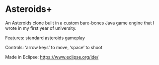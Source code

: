 # Asteroids+

An Asteroids clone built in a custom bare-bones Java game engine that I wrote in my first year of university.

Features: standard asteroids gameplay

Controls: ‘arrow keys’ to move, ‘space’ to shoot

Made in Eclipse: https://www.eclipse.org/ide/
